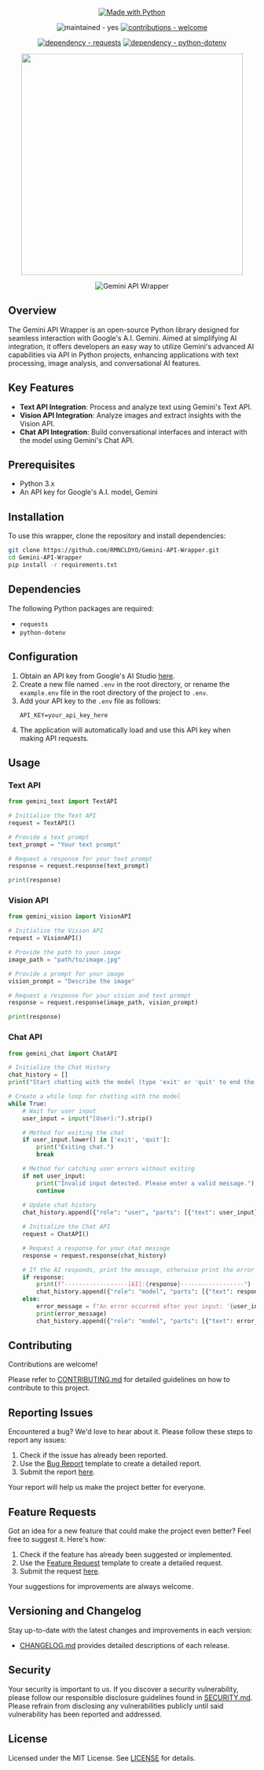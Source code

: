 <p align="center">
    <a href="https://python.org" title="Go to Python homepage"><img src="https://img.shields.io/badge/Python-&gt;=3.x-blue?logo=python&amp;logoColor=white" alt="Made with Python"></a>
</p>

<p align="center">
    <img src="https://img.shields.io/badge/maintained-yes-2ea44f" alt="maintained - yes">
    <a href="/CONTRIBUTING.md" title="Go to contributions doc"><img src="https://img.shields.io/badge/contributions-welcome-2ea44f" alt="contributions - welcome"></a>
</p>

<p align="center">
    <a href="https://pypi.org/project/requests"><img src="https://img.shields.io/badge/dependency-requests-critical" alt="dependency - requests"></a>
    <a href="https://pypi.org/project/python-dotenv"><img src="https://img.shields.io/badge/dependency-python--dotenv-critical" alt="dependency - python-dotenv"></a>
</p>

<p align="center">
    <img width="450" src="https://raw.githubusercontent.com/RMNCLDYO/Gemini-API-Wrapper/main/.github/logo.png">
</p>

<p align="center">
    <img src="https://img.shields.io/badge/dynamic/json?label=Gemini+API+Wrapper&query=version&url=https%3A%2F%2Fraw.githubusercontent.com%2FRMNCLDYO%2FGemini-API-Wrapper%2Fmain%2F.github%2Fversion.json" alt="Gemini API Wrapper">
</p>

## Overview
The Gemini API Wrapper is an open-source Python library designed for seamless interaction with Google's A.I. Gemini. Aimed at simplifying AI integration, it offers developers an easy way to utilize Gemini's advanced AI capabilities via API in Python projects, enhancing applications with text processing, image analysis, and conversational AI features.

## Key Features
- **Text API Integration**: Process and analyze text using Gemini's Text API.
- **Vision API Integration**: Analyze images and extract insights with the Vision API.
- **Chat API Integration**: Build conversational interfaces and interact with the model using Gemini's Chat API.

## Prerequisites
- Python 3.x
- An API key for Google's A.I. model, Gemini

## Installation
To use this wrapper, clone the repository and install dependencies:
```bash
git clone https://github.com/RMNCLDYO/Gemini-API-Wrapper.git
cd Gemini-API-Wrapper
pip install -r requirements.txt
```

## Dependencies
The following Python packages are required:
- `requests`
- `python-dotenv`

## Configuration
1. Obtain an API key from Google's AI Studio [here](https://makersuite.google.com/app/apikey).
2. Create a new file named `.env` in the root directory, or rename the `example.env` file in the root directory of the project to `.env`.
3. Add your API key to the `.env` file as follows:
   ```
   API_KEY=your_api_key_here
   ```
4. The application will automatically load and use this API key when making API requests.

## Usage

### Text API
```python
from gemini_text import TextAPI

# Initialize the Text API
request = TextAPI()

# Provide a text prompt
text_prompt = "Your text prompt"

# Request a response for your text prompt
response = request.response(text_prompt)

print(response)
```

### Vision API
```python
from gemini_vision import VisionAPI

# Initialize the Vision API
request = VisionAPI()

# Provide the path to your image
image_path = "path/to/image.jpg"

# Provide a prompt for your image
vision_prompt = "Describe the image"

# Request a response for your vision and text prompt
response = request.response(image_path, vision_prompt)

print(response)
```

### Chat API
```python
from gemini_chat import ChatAPI

# Initialize the Chat History
chat_history = []
print("Start chatting with the model (type 'exit' or 'quit' to end the chat)")

# Create a while loop for chatting with the model
while True:
    # Wait for user input
    user_input = input("[User]:").strip()

    # Method for exiting the chat
    if user_input.lower() in ['exit', 'quit']:
        print("Exiting chat.")
        break

    # Method for catching user errors without exiting
    if not user_input:
        print("Invalid input detected. Please enter a valid message.")
        continue
    
    # Update chat history
    chat_history.append({"role": "user", "parts": [{"text": user_input}]})

    # Initialize the Chat API
    request = ChatAPI()

    # Request a response for your chat message
    response = request.response(chat_history)

    # If the AI responds, print the message, otherwise print the error and save it to the chat history
    if response:
        print(f"------------------[AI]:{response}------------------")
        chat_history.append({"role": "model", "parts": [{"text": response}]})
    else:
        error_message = f"An error occurred after your input: '{user_input}'. Attempting to continue."
        print(error_message)
        chat_history.append({"role": "model", "parts": [{"text": error_message}]})

```

## Contributing
Contributions are welcome!

Please refer to [CONTRIBUTING.md](.github/CONTRIBUTING.md) for detailed guidelines on how to contribute to this project.

## Reporting Issues
Encountered a bug? We'd love to hear about it. Please follow these steps to report any issues:

1. Check if the issue has already been reported.
2. Use the [Bug Report](.github/ISSUE_TEMPLATE/bug_report.md) template to create a detailed report.
3. Submit the report [here](https://github.com/RMNCLDYO/Gemini-API-Wrapper/issues).

Your report will help us make the project better for everyone.

## Feature Requests
Got an idea for a new feature that could make the project even better? Feel free to suggest it. Here's how:

1. Check if the feature has already been suggested or implemented.
2. Use the [Feature Request](.github/ISSUE_TEMPLATE/feature_request.md) template to create a detailed request.
3. Submit the request [here](https://github.com/RMNCLDYO/Gemini-API-Wrapper/issues).

Your suggestions for improvements are always welcome.

## Versioning and Changelog
Stay up-to-date with the latest changes and improvements in each version:

- [CHANGELOG.md](.github/CHANGELOG.md) provides detailed descriptions of each release.

## Security
Your security is important to us. If you discover a security vulnerability, please follow our responsible disclosure guidelines found in [SECURITY.md](.github/SECURITY.md). Please refrain from disclosing any vulnerabilities publicly until said vulnerability has been reported and addressed.

## License
Licensed under the MIT License. See [LICENSE](LICENSE) for details.
